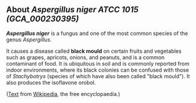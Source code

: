 About *Aspergillus niger ATCC 1015 (GCA\_000230395)* 
----------------------------------------------------



***Aspergillus niger*** is a fungus and one of the most common species
of the genus *Aspergillus*.

It causes a disease called **black mould** on certain fruits and
vegetables such as grapes, apricots, onions, and peanuts, and is a
common contaminant of food. It is ubiquitous in soil and is commonly
reported from indoor environments, where its black colonies can be
confused with those of *Stachybotrys* (species of which have also been
called \"black mould\"). It also produces the isoflavone orobol.

([Text](http://en.wikipedia.org/wiki/Aspergillus_niger) from
[Wikipedia](http://en.wikipedia.org/), the free encyclopaedia.)

